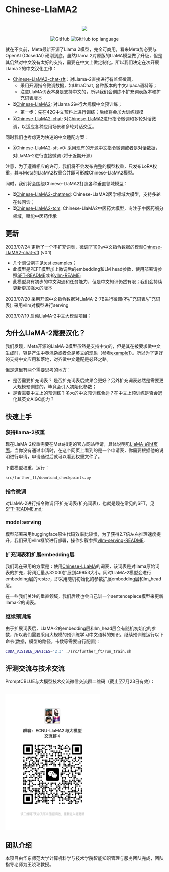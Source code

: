# Chinese-LlaMA2

<p align="center">
    <br>
    <img src="./assets/chinese-llama2-banner.png" width="600"/>
    <br>
</p>
<p align="center">
    <img alt="GitHub" src="https://img.shields.io/github/license/ymcui/Chinese-LLaMA-Alpaca.svg?color=blue&style=flat-square">
    <img alt="GitHub top language" src="https://img.shields.io/github/languages/top/ymcui/Chinese-LLaMA-Alpaca">
</p>

就在不久前，Meta最新开源了Llama 2模型，完全可商用，看来Meta势必要与OpenAI (ClosedAI) 硬刚到底。虽然Llama 2对原版的LlaMA模型做了升级，但是其仍然对中文没有太好的支持，需要在中文上做定制化。所以我们决定在次开展Llama 2的中文汉化工作：
- [Chinese-LlaMA2-chat-sft](https://huggingface.co/michaelwzhu/Chinese-LlaMA2-chat-7B-sft)：对Llama-2直接进行有监督微调，
  - 采用开源指令微调数据，如UltraChat, 各种版本的中文alpaca语料等；
  - 注意LlaMA词表本身是支持中文的，所以我们会训练不扩充词表版本和扩充词表版本
- ⏳[Chinese-LlaMA2](https://huggingface.co/michaelwzhu/Chinese-LlaMA2-7B): 对Llama 2进行大规模中文预训练；
  - 第一步：先在42G中文预料上进行训练；后续将会加大训练规模 
- ⏳[Chinese-LlaMA2-chat](https://huggingface.co/michaelwzhu/Chinese-LlaMA2-7B-chat): 对[Chinese-LlaMA2](https://huggingface.co/michaelwzhu/Chinese-LlaMA2-7B)进行指令微调和多轮对话微调，以适应各种应用场景和多轮对话交互。

同时我们也考虑更为快速的中文适配方案：
- ⏳Chinese-LlaMA2-sft-v0: 采用现有的开源中文指令微调或者是对话数据，对LlaMA-2进行直接微调 (将于近期开源)

注意，为了遵循相应的许可，我们将不会发布完整的模型权重，只发布LoRA权重，其与Meta的LlaMA2权重合并即可形成Chinese-LlaMA2模型。

同时，我们将会围绕Chinese-LlaMA2打造各种垂直领域模型：
- ⏳[Chinese-LlaMA2-chatmed](https://huggingface.co/michaelwzhu/Chinese-LlaMA2-7B-chatmed): Chinese-LlaMA2医学领域大模型，支持多轮在线问诊；
- ⏳[Chinese-LlaMA2-tcm](https://huggingface.co/michaelwzhu/Chinese-LlaMA2-7B-tcm): Chinese-LlaMA2中医药大模型，专注于中医药细分领域，赋能中医药传承


## 更新

2023/07/24 更新了一个不扩充词表，微调了100w中文指令数据的模型[Chinese-LlaMA2-chat-sft](https://huggingface.co/michaelwzhu/Chinese-LlaMA2-chat-7B-sft) (v0.1)
  - 几个测试例子见[test examples](./assets/20230724/test_examples.json)；
  - 此模型是PEFT模型加上微调后的embedding和LM head参数，使用部署请参照[SFT-README](./src/sft/SFT-README.md)或者[vllm-REAME](./src/vllm_serving/REAME.md);
  - 此模型具有初步的中文沟通和任务能力，但是中文知识仍然有限；我们会持续更新更加强大的版本

2023/07/20 采用开源中文指令数据对LlaMA-2-7B进行微调(不扩充词表/扩充词表); 采用vllm对模型进行serving

2023/07/19 启动LlaMA-2中文大模型项目；


## 为什么LlaMA-2需要汉化？

我们发现，Meta开源的LlaMA-2模型虽然是支持中文的，但是其在被要求做中文生成时，容易产生中英混杂或者全是英文的现象（参看[example1](./assets/llama-2_original_example1.png)）。所以为了更好的支持中文应用和落地，对齐做中文适配是必经之路。

但是这里有两个需要思考的地方：
- 是否需要扩充词表？ 是否扩充词表后效果会更好？另外扩充词表必然是需要更大规模预训练的，毕竟会引入初始化参数；
- 是否需要中文上的预训练？多大的中文预训练合适？在中文上预训练是否会退化其英文AIGC能力？


## 快速上手

### 获得llama-2权重

现在LlaMA-2权重需要在Meta指定的官方网站申请，具体说明见[LlaMA-的hf页面](https://huggingface.co/meta-llama/Llama-2-70b-hf)。当你没有通过申请时，在这个网页上看到的是一个申请表，你需要根据他的说明进行申请，申请通过后就可以看到权重文件了。

下载模型权重，运行：
```bash
src/further_ft/download_checkpoints.py
```

### 指令微调

对LlaMA-2进行指令微调(不扩充词表/扩充词表)，也就是现在常见的SFT，见[SFT-README.md](./src/sft/SFT-README.md);

### model serving

模型部署采用huggingface原生代码效率比较慢，为了获得2.7倍左右推理速度提升，我们采用vllm框架进行部署，操作步骤参照[vllm-serving-README](./src/vllm_serving/REAME.md).


### 扩充词表和扩展embedding层

我们现在采用的方案是：使用[Chinese-LLaMA](https://github.com/ymcui/Chinese-LLaMA-Alpaca)的词表，该词表是对llama原始词表的扩充，将词汇量从32000扩展到49953大小。同时LlaMA-2模型会进行embedding层的resize，即采用随机初始化的参数扩展embedding层和lm_head层。

在一些我们关注的垂直领域，我们后续也会自己训一个sentencepiece模型来更新llama-2的词表。

### 继续预训练

由于扩展词表后，LlaMA-2的embedding层和lm_head层会有随机初始化的参数，所以我们需要采用大规模的预训练学习中文语料的知识。继续预训练运行以下命令(数据，模型的路径，卡数等需要自行配置)：

```bash
CUDA_VISIBLE_DEVICES="2,3" ./src/further_ft/run_train.sh

```



## 评测交流与技术交流

PromptCBLUE与大模型技术交流微信交流群二维码（截止至7月23日有效）：
<p align="left">
    <br>
    <img src="./assets/wechat_qrcode.jpg" width="300"/>
    <br>
</p>


## 团队介绍

本项目由华东师范大学计算机科学与技术学院智能知识管理与服务团队完成，团队指导老师为王晓玲教授。